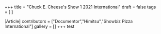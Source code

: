 +++
title = "Chuck E. Cheese's Show 1 2021 International"
draft = false
tags = [ ]

[Article]
contributors = ["Documentor","Himitsu","Showbiz Pizza International"]
gallery = []
+++
test